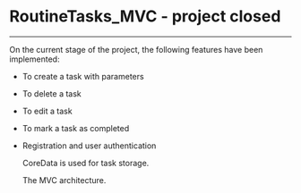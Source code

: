 # RoutineTasks_MVC - project closed
________________________________________

On the current stage of the project, the following features have been implemented:
- To create a task with parameters
- To delete a task
- To edit a task
- To mark a task as completed
- Registration and user authentication

  CoreData is used for task storage.
  
  The MVC architecture.
